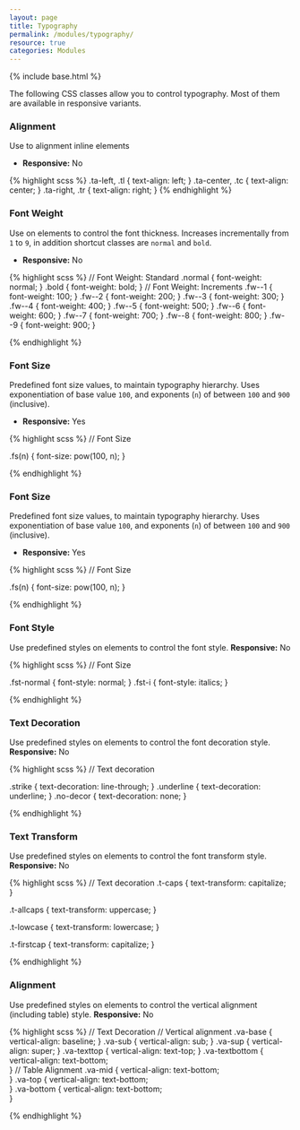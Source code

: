 ```yaml
---
layout: page
title: Typography
permalink: /modules/typography/
resource: true
categories: Modules
---
```

{% include base.html %}


The following CSS classes allow you to control typography. Most of them are available in responsive variants.

### Alignment
Use to alignment inline elements
- **Responsive:** No

{% highlight scss %}
.ta-left,
.tl {
  text-align: left;
}
.ta-center,
.tc {
  text-align: center;
}
.ta-right,
.tr {
  text-align: right;
}
{% endhighlight %}

###  Font Weight
Use on elements to control the font thickness. Increases incrementally from `1` to `9`, in addition shortcut classes are `normal` and `bold`.
- **Responsive:** No

{% highlight scss %}
// Font Weight: Standard
  .normal {
    font-weight: normal;
  }
  .bold {
    font-weight: bold;
  }
  // Font Weight: Increments
  .fw--1 { font-weight: 100; }
  .fw--2 { font-weight: 200; }
  .fw--3 { font-weight: 300; }
  .fw--4 { font-weight: 400; }
  .fw--5 { font-weight: 500; }
  .fw--6 { font-weight: 600; }
  .fw--7 { font-weight: 700; }
  .fw--8 { font-weight: 800; }
  .fw--9 { font-weight: 900; }

{% endhighlight %}

###  Font Size
Predefined font size values, to maintain typography hierarchy. Uses exponentiation of base value `100`, and exponents (`n`) of between `100` and `900` (inclusive).
- **Responsive:** Yes

{% highlight scss %}
// Font Size

.fs(n) {
  font-size: pow(100, n);
}

{% endhighlight %}

###  Font Size
Predefined font size values, to maintain typography hierarchy. Uses exponentiation of base value `100`, and exponents (`n`) of between `100` and `900` (inclusive).
- **Responsive:** Yes

{% highlight scss %}
// Font Size

.fs(n) {
  font-size: pow(100, n);
}

{% endhighlight %}

###  Font Style
Use predefined styles on elements to control the font style.
**Responsive:** No

{% highlight scss %}
// Font Size

.fst-normal {
  font-style: normal;
}
.fst-i {
   font-style: italics;
}

{% endhighlight %}

###  Text Decoration
Use predefined styles on elements to control the font decoration style.
**Responsive:** No

{% highlight scss %}
// Text decoration

.strike {
  text-decoration: line-through;
}
.underline {
  text-decoration: underline;
}
.no-decor {
  text-decoration: none;
}

{% endhighlight %}

###  Text Transform
Use predefined styles on elements to control the font transform style.
**Responsive:** No

{% highlight scss %}
// Text decoration
.t-caps {
  text-transform: capitalize;
 }

.t-allcaps  {
  text-transform: uppercase;
 }

.t-lowcase  {
  text-transform: lowercase;
}

.t-firstcap {
  text-transform: capitalize;
 }

 {% endhighlight %}

 ###  Alignment
 Use predefined styles on elements to control the vertical alignment (including table) style.
 **Responsive:** No


 {% highlight scss %}
 // Text Decoration
 // Vertical alignment
 .va-base {
   vertical-align: baseline;
 }
 .va-sub {
   vertical-align: sub;
 }
 .va-sup {
   vertical-align: super;
 }
 .va-texttop {
   vertical-align: text-top;
 }
 .va-textbottom {
   vertical-align: text-bottom;  
 }
// Table Alignment
 .va-mid {
   vertical-align: text-bottom;  
 }
 .va-top {
   vertical-align: text-bottom;  
 }
 .va-bottom {
   vertical-align: text-bottom;  
 }

 {% endhighlight %}
